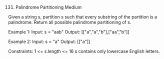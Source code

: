 131. Palindrome Partitioning
Medium

Given a string s, partition s such that every 
substring of the partition is a 
palindrome. 
Return all possible palindrome partitioning of s.

Example 1:
Input: s = "aab"
Output: [["a","a","b"],["aa","b"]]

Example 2:
Input: s = "a"
Output: [["a"]]
 
Constraints:
1 <= s.length <= 16
s contains only lowercase English letters.
